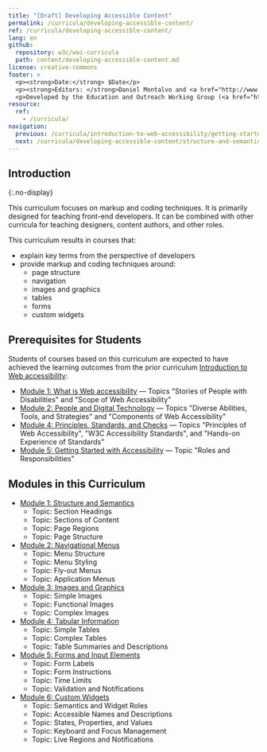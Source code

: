 ```yaml
---
title: "[Draft] Developing Accessible Content"
permalink: /curricula/developing-accessible-content/
ref: /curricula/developing-accessible-content/
lang: en
github:
  repository: w3c/wai-curricula
  path: content/developing-accessible-content.md
license: creative-commons
footer: >
  <p><strong>Date:</strong> $Date</p>
  <p><strong>Editors: </strong>Daniel Montalvo and <a href="http://www.w3.org/People/shadi/">Shadi Abou-Zahra</a>. Contributors: <a href="https://www.w3.org/WAI/EO/EOWG-members">EOWG Participants</a>. </p>
  <p>Developed by the Education and Outreach Working Group (<a href="http://www.w3.org/WAI/EO/">EOWG</a>). Developed with support from the <a href="https://www.w3.org/WAI/about/projects/wai-guide/">WAI-Guide Project</a> funded by the European Commission (EC) under the Horizon 2020 program (Grant Agreement 822245).</p>
resource:
  ref:
    - /curricula/
navigation:
  previous: /curricula/introduction-to-web-accessibility/getting-started-with-accessibility/
  next: /curricula/developing-accessible-content/structure-and-semantics/
---
```


## Introduction
{:.no-display}

This curriculum focuses on markup and coding techniques. It is primarily designed for teaching front-end developers. It can be combined with other curricula for teaching designers, content authors, and other roles.

This curriculum results in courses that:

* explain key terms from the perspective of developers
* provide markup and coding techniques around:
  * page structure
  * navigation
  * images and graphics
  * tables
  * forms
  * custom widgets

## Prerequisites for Students

Students of courses based on this curriculum are expected to have achieved the learning outcomes from the prior curriculum [Introduction to Web accessibility](https://www.w3.org/WAI/curricula/introduction-to-web-accessibility/):

* [Module 1: What is Web accessibility](https://www.w3.org/WAI/curricula/introduction-to-web-accessibility/what-is-web-accessibility/) &mdash; Topics "Stories of People with Disabilities" and "Scope of Web Accessibility"
* [Module 2: People and Digital Technology](/curricula/introduction-to-web-accessibility/people-and-digital-technology/) &mdash; Topics "Diverse Abilities, Tools, and Strategies" and "Components of Web Accessibility"
* [Module 4: Principles, Standards, and Checks](/curricula/introduction-to-web-accessibility/principles-standards-and-checks/) &mdash; Topics "Principles of Web Accessibility", "W3C Accessibility Standards", and "Hands-on Experience of Standards"
* [Module 5: Getting Started with Accessibility](https://www.w3.org/WAI/curricula/introduction-to-web-accessibility/getting-started-with-accessibility/) &mdash; Topic "Roles and Responsibilities"

## Modules in this Curriculum

-   [Module 1: Structure and Semantics](/curricula/developing-accessible-content/structure-and-semantics/)
    -   Topic: Section Headings
    -   Topic: Sections of Content
    -   Topic: Page Regions
    -   Topic: Page Structure
-   [Module 2: Navigational Menus](/curricula/developing-accessible-content/navigational-menus/)
    -   Topic: Menu Structure
    -   Topic: Menu Styling
    -   Topic: Fly-out Menus
    -   Topic: Application Menus
-   [Module 3: Images and Graphics](/curricula/developing-accessible-content/images-and-graphics/)
    -   Topic: Simple Images
    -   Topic: Functional Images
    -   Topic: Complex Images
-   [Module 4: Tabular Information](/curricula/developing-accessible-content/tabular-information/)
    -   Topic: Simple Tables
    -   Topic: Complex Tables
    -   Topic: Table Summaries and Descriptions
-   [Module 5: Forms and Input Elements](/curricula/developing-accessible-content/forms-and-input-elements/)
    -   Topic: Form Labels
    -   Topic: Form Instructions
    -   Topic: Time Limits
    -   Topic: Validation and Notifications
-   [Module 6: Custom Widgets](/curricula/developing-accessible-content/custom-widgets/)
    -   Topic: Semantics and Widget Roles
    -   Topic: Accessible Names and Descriptions
    -   Topic: States, Properties, and Values
    -   Topic: Keyboard and Focus Management
    -   Topic: Live Regions and Notifications
